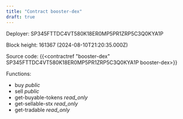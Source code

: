 ```yaml
---
title: "Contract booster-dex"
draft: true
---
```

Deployer: SP345FTTDC4VT580K18ER0MP5PR1ZRP5C3Q0KYA1P


 



Block height: 161367 (2024-08-10T21:20:35.000Z)

Source code: {{<contractref "booster-dex" SP345FTTDC4VT580K18ER0MP5PR1ZRP5C3Q0KYA1P booster-dex>}}

Functions:

* buy _public_
* sell _public_
* get-buyable-tokens _read_only_
* get-sellable-stx _read_only_
* get-tradable _read_only_
